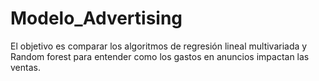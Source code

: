 # Modelo_Advertising
El objetivo es comparar los algoritmos de regresión lineal multivariada y Random forest para entender como los gastos en anuncios impactan las ventas.
